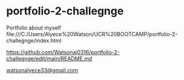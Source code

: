 # portfolio-2-challegnge
Portfolio about myself
file:///C:/Users/Alyece%20Watson/UCR%20BOOTCAMP/portfolio-2-challegnge/index.html


https://github.com/Watsonaj0316/portfolio-2-challegnge/edit/main/README.md

watsonalyece33@gmail.com
